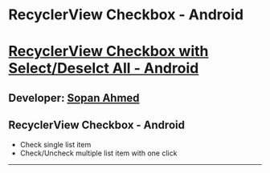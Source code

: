 # RecyclerView Checkbox - Android

# [ RecyclerView Checkbox with Select/Deselct All - Android][published url]
## Developer: [Sopan Ahmed][instructor url]

RecyclerView Checkbox - Android
-------------------------

 * Check single list item
 * Check/Uncheck multiple list item with one click

------

[published url]: https://github.com/gitproject09/checkboxSelect
[instructor url]: https://github.com/gitproject09